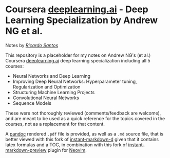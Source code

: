 # Coursera [deeplearning.ai](https://www.deeplearning.ai/) - Deep Learning Specialization by Andrew NG et al.

Notes by [*Ricardo Santos*](linkedin.com/in/ricardo-santos-3440bb29)

This repository is a placeholder for my notes on Andrew NG's (et al.) Coursera [deeplearning.ai](https://www.deeplearning.ai/) deep learning specialization including all 5 courses:

  * Neural Networks and Deep Learning
  * Improving Deep Neural Networks: Hyperparameter tuning, Regularization and Optimization 
  * Structuring Machine Learning Projects
  * Convolutional Neural Networks 
  * Sequence Models  

These were not thoroughly reviewed (comments/feedback are welcome), and are meant to be used as a quick reference for the topics covered in the courses, not as a replacement for that content. 

A [pandoc](https://pandoc.org/) rendered `.pdf` file is provided, as well as a `.md`  source file, that is better viewed with this fork of [instant-markdown-d](https://github.com/twidxuga/instant-markdown-d) given that it contains latex formulas and a TOC, in combination with this fork of [instant-markdown-preview](https://github.com/twidxuga/vim-instant-markdown) plugin for [Neovim](https://neovim.io/). 

